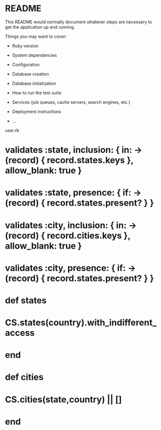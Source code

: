 # README

This README would normally document whatever steps are necessary to get the
application up and running.

Things you may want to cover:

* Ruby version

* System dependencies

* Configuration

* Database creation

* Database initialization

* How to run the test suite

* Services (job queues, cache servers, search engines, etc.)

* Deployment instructions

* ...

user.rb
  # validates :state, inclusion: { in: -> (record) { record.states.keys }, allow_blank: true }
  # validates :state, presence: { if: -> (record) { record.states.present? } }
  # validates :city, inclusion: { in: -> (record) { record.cities.keys }, allow_blank: true }
  # validates :city, presence: { if: -> (record) { record.states.present? } }


  # def states
  #   CS.states(country).with_indifferent_access
  # end

  # def cities
  #   CS.cities(state,country) || []
  # end


  # 